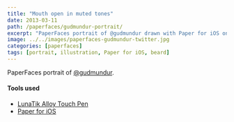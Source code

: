 ```yaml
---
title: "Mouth open in muted tones"
date: 2013-03-11
path: /paperfaces/gudmundur-portrait/
excerpt: "PaperFaces portrait of @gudmundur drawn with Paper for iOS on an iPad."
image: ../../images/paperfaces-gudmundur-twitter.jpg
categories: [paperfaces]
tags: [portrait, illustration, Paper for iOS, beard]
---
```


PaperFaces portrait of [@gudmundur](https://twitter.com/gudmundur).

#### Tools used

- [LunaTik Alloy Touch Pen](https://www.amazon.com/gp/product/B00821TR7G/ref=as_li_ss_tl?ie=UTF8&tag=mademist-20&linkCode=as2&camp=1789&creative=390957&creativeASIN=B00821TR7G)
- [Paper for iOS](https://paper.bywetransfer.com/)
